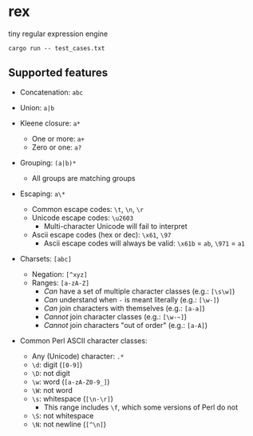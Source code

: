# rex

tiny regular expression engine

```
cargo run -- test_cases.txt
```

## Supported features

- Concatenation: `abc`
- Union: `a|b`
- Kleene closure: `a*`
  - One or more: `a+`
  - Zero or one: `a?`
- Grouping: `(a|b)*`
  - All groups are matching groups
- Escaping: `a\*`
  - Common escape codes: `\t`, `\n`, `\r`
  - Unicode escape codes: `\u2603`
    - Multi-character Unicode will fail to interpret
  - Ascii escape codes (hex or dec): `\x61`, `\97`
    - Ascii escape codes will always be valid: `\x61b` = `ab`, `\971` = `a1`
- Charsets: `[abc]`
  - Negation: `[^xyz]`
  - Ranges: `[a-zA-Z]`
    - *Can* have a set of multiple character classes (e.g.: `[\s\w]`)
    - *Can* understand when `-` is meant literally (e.g.: `[\w-]`)
    - *Can* join characters with themselves (e.g.: `[a-a]`)
    - *Cannot* join character classes (e.g.: `[\w-~]`)
    - *Cannot* join characters "out of order" (e.g.: `[a-A]`)

- Common Perl ASCII character classes:
  - Any (Unicode) character: `.*`
  - `\d`: digit (`[0-9]`)
  - `\D`: not digit
  - `\w`: word (`[a-zA-Z0-9_]`)
  - `\W`: not word
  - `\s`: whitespace (`[\n-\r]`)
    - This range includes `\f`, which some versions of Perl do not
  - `\S`: not whitespace
  - `\N`: not newline (`[^\n]`)
